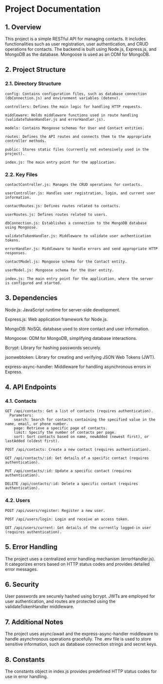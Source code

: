 <h1>Project Documentation</h1>
<h2>1. Overview</h2>
This project is a simple RESTful API for managing contacts. It includes functionalities such as user registration, user authentication, and CRUD operations for contacts. The backend is built using Node.js, Express.js, and MongoDB as the database. Mongoose is used as an ODM for MongoDB.
<h2>2. Project Structure</h2>
  <h3>2.1. Directory Structure</h3>
    
    config: Contains configuration files, such as database connection (dbConnection.js) and environment variables (dotenv).
    
    controllers: Defines the main logic for handling HTTP requests.
    
    middleware: Holds middleware functions used in route handling (validateTokenHandler.js and errorHandler.js).
    
    models: Contains Mongoose schemas for User and Contact entities.
    
    routes: Defines the API routes and connects them to the appropriate controller methods.
    
    public: Stores static files (currently not extensively used in the project).
    
    index.js: The main entry point for the application.
  <h3>2.2. Key Files</h3>
  
    contactController.js: Manages the CRUD operations for contacts.
    
    userController.js: Handles user registration, login, and current user information.
    
    contactRoutes.js: Defines routes related to contacts.
    
    userRoutes.js: Defines routes related to users.
    
    dbConnection.js: Establishes a connection to the MongoDB database using Mongoose.
    
    validateTokenHandler.js: Middleware to validate user authentication tokens.
    
    errorHandler.js: Middleware to handle errors and send appropriate HTTP responses.

    contactModel.js: Mongoose schema for the Contact entity.
    
    userModel.js: Mongoose schema for the User entity.
    
    index.js: The main entry point for the application, where the server is configured and started.
    
<h2>3. Dependencies</h2>

  Node.js: JavaScript runtime for server-side development.
  
  Express.js: Web application framework for Node.js.
  
  MongoDB: NoSQL database used to store contact and user information.
  
  Mongoose: ODM for MongoDB, simplifying database interactions.
  
  Bcrypt: Library for hashing passwords securely.
  
  jsonwebtoken: Library for creating and verifying JSON Web Tokens (JWT).
  
  express-async-handler: Middleware for handling asynchronous errors in Express.
  
<h2>4. API Endpoints</h2>
<h3>4.1. Contacts</h3>

    GET /api/contacts: Get a list of contacts (requires authentication).
      Parameters:
        search: Search for contacts containing the specified value in the name, email, or phone number.
        page: Retrieve a specific page of contacts.
        limit: Specify the number of contacts per page.
        sort: Sort contacts based on name, newAdded (newest first), or lastAdded (oldest first).

    POST /api/contacts: Create a new contact (requires authentication).
    
    GET /api/contacts/:id: Get details of a specific contact (requires authentication).
    
    PUT /api/contacts/:id: Update a specific contact (requires authentication).
    
    DELETE /api/contacts/:id: Delete a specific contact (requires authentication).
    
    
<h3>4.2. Users</h3>

    POST /api/users/register: Register a new user.
    
    POST /api/users/login: Login and receive an access token.
    
    GET /api/users/current: Get details of the currently logged-in user (requires authentication).
    
<h2>5. Error Handling</h2>
  The project uses a centralized error handling mechanism (errorHandler.js). It categorizes errors based on HTTP status codes and provides detailed error messages.
<h2>6. Security</h2>
  User passwords are securely hashed using bcrypt. JWTs are employed for user authentication, and routes are protected using the validateTokenHandler middleware.
<h2>7. Additional Notes</h2>
  The project uses async/await and the express-async-handler middleware to handle asynchronous operations gracefully.
  The .env file is used to store sensitive information, such as database connection strings and secret keys.
<h2>8. Constants</h2>
  The constants object in index.js provides predefined HTTP status codes for use in error handling.
